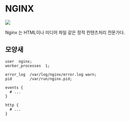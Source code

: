 # NGINX

![](https://www.nginx.com/wp-content/uploads/2018/08/NGINX-logo-rgb-large.png)

Nginx 는 HTML이나 미디어 파일 같은 정적 컨텐츠처리 전문가다.

## 모양새

```
user  nginx;
worker_processes  1;

error_log  /var/log/nginx/error.log warn;
pid        /var/run/nginx.pid;

events {
  # ...
}

http {
  # ...
}
```